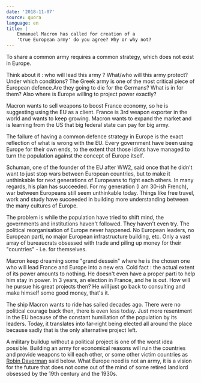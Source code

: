 ```yaml
---
date: '2018-11-07'
source: quora
language: en
title: |
    Emmanuel Macron has called for creation of a
    'true European army' do you agree? Why or why not?
---
```


To share a common army requires a common strategy, which does not exist
in Europe.

Think about it : who will lead this army ? What/who will this army
protect? Under which conditions? The Greek army is one of the most
critical piece of European defence.Are they going to die for the
Germans? What is in for them? Also where is Europe willing to project
power exactly?

Macron wants to sell weapons to boost France economy, so he is
suggesting using the EU as a client. France is 3rd weapon exporter in
the world and wants to keep growing. Macron wants to expand the market
and is learning from the US that big federal state can pay for big army.

The failure of having a common defence strategy in Europe is the exact
reflection of what is wrong with the EU. Every government have been
using Europe for their own ends, to the extent that those idiots have
managed to turn the population against the concept of Europe itself.

Schuman, one of the founder of the EU after WW2, said once that he
didn't want to just stop wars between European countries, but to make it
unthinkable for next generations of Europeans to fight each others. In
many regards, his plan has succeeded. For my generation (I am 30-ish
French), war between Europeans still seem unthinkable today. Things like
free travel, work and study have succeeded in building more
understanding between the many cultures of Europe.

The problem is while the population have tried to shift mind, the
governments and institutions haven't followed. They haven't even try.
The political reorganisation of Europe never happened. No European
leaders, no European parti, no major European infrastructure building,
etc. Only a vast array of bureaucrats obsessed with trade and piling up
money for their "countries" - i.e. for themselves.

Macron keep dreaming some "grand dessein" where he is the chosen one who
will lead France and Europe into a new era. Cold fact : the actual
extent of its power amounts to nothing. He doesn't even have a proper
parti to help him stay in power. In 3 years, an election in France, and
he is out. How will he pursue his great projects then? He will just go
back to consulting and make himself some good money, that's it.

The ship Macron wants to ride has sailed decades ago. There were no
political courage back then, there is even less today. Just more
resentment in the EU because of the constant humiliation of the
population by its leaders. Today, it translates into far-right being
elected all around the place because sadly that is the only alternative
project left.

A military buildup without a political project is one of the worst idea
possible. Building an army for economical reasons will ruin the
countries and provide weapons to kill each other, or some other victim
countries as [Robin Daverman](http://quora.com/profile/Robin-Daverman)
said below. What Europe need is not an army, it is a vision for the
future that does not come out of the mind of some retired landlord
obsessed by the 19th century and the 1930s.
